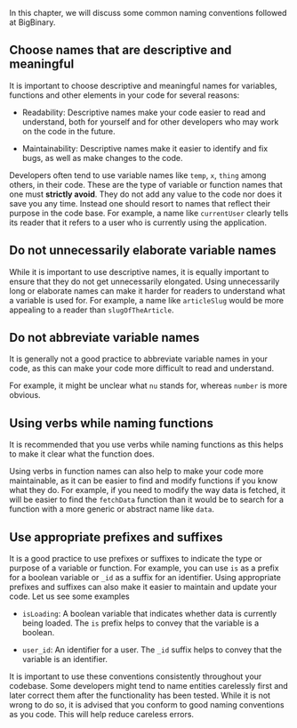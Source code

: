 In this chapter, we will discuss some common naming conventions followed at
BigBinary.

## Choose names that are descriptive and meaningful

It is important to choose descriptive and meaningful names for variables,
functions and other elements in your code for several reasons:

- Readability: Descriptive names make your code easier to read and understand,
  both for yourself and for other developers who may work on the code in the
  future.

- Maintainability: Descriptive names make it easier to identify and fix bugs, as
  well as make changes to the code.

Developers often tend to use variable names like `temp`, `x`, `thing` among
others, in their code. These are the type of variable or function names that one
must **strictly avoid**. They do not add any value to the code nor does it save
you any time. Instead one should resort to names that reflect their purpose in
the code base. For example, a name like `currentUser` clearly tells its reader
that it refers to a user who is currently using the application.

## Do not unnecessarily elaborate variable names

While it is important to use descriptive names, it is equally important to
ensure that they do not get unnecessarily elongated. Using unnecessarily long or
elaborate names can make it harder for readers to understand what a variable is
used for. For example, a name like `articleSlug` would be more appealing to a
reader than `slugOfTheArticle`.

## Do not abbreviate variable names

It is generally not a good practice to abbreviate variable names in your code,
as this can make your code more difficult to read and understand.

For example, it might be unclear what `nu` stands for, whereas `number` is more
obvious.

## Using verbs while naming functions

It is recommended that you use verbs while naming functions as this helps to
make it clear what the function does.

Using verbs in function names can also help to make your code more maintainable,
as it can be easier to find and modify functions if you know what they do. For
example, if you need to modify the way data is fetched, it will be easier to
find the `fetchData` function than it would be to search for a function with a
more generic or abstract name like `data`.

## Use appropriate prefixes and suffixes

It is a good practice to use prefixes or suffixes to indicate the type or
purpose of a variable or function. For example, you can use `is` as a prefix for
a boolean variable or `_id` as a suffix for an identifier. Using appropriate
prefixes and suffixes can also make it easier to maintain and update your code.
Let us see some examples

- `isLoading`: A boolean variable that indicates whether data is currently being
  loaded. The `is` prefix helps to convey that the variable is a boolean.

- `user_id`: An identifier for a user. The `_id` suffix helps to convey that the
  variable is an identifier.

It is important to use these conventions consistently throughout your codebase.
Some developers might tend to name entities carelessly first and later correct
them after the functionality has been tested. While it is not wrong to do so, it
is advised that you conform to good naming conventions as you code. This will
help reduce careless errors.
